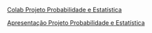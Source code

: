 [Colab Projeto Probabilidade e Estatística](https://colab.research.google.com/drive/1ovnycpKD9eqKDdkDxlTzLs3f2m0ULRSM?usp=sharing)

[Apresentação Projeto Probabilidade e Estatística](https://docs.google.com/presentation/d/1MjlIvB5QXaIEhlwRziq4l4jsIgyyMV1l5x_Ty2DOiqc/edit?usp=sharing)

